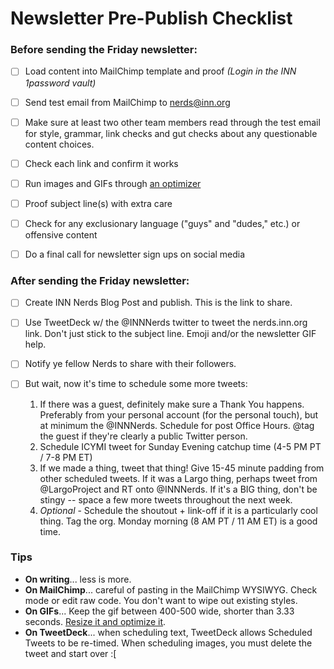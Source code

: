 # Newsletter Pre-Publish Checklist

### Before sending the Friday newsletter:

- [ ] Load  content into MailChimp template and proof *(Login in the INN 1password vault)*

- [ ] Send test email from MailChimp to [nerds@inn.org](mailto:nerds@inn.org)

- [ ] Make sure at least two other team members read through the test email for style, grammar, link checks and gut checks about any questionable content choices.

- [ ] Check each link and confirm it works

- [ ] Run images and GIFs through [an optimizer](http://ezgif.com/optimize)

- [ ] Proof subject line(s) with extra care

- [ ] Check for any exclusionary language ("guys" and "dudes," etc.) or offensive content

- [ ] Do a final call for newsletter sign ups on social media

### After sending the Friday newsletter:

- [ ] Create INN Nerds Blog Post and publish. This is the link to share.

- [ ] Use TweetDeck w/ the @INNNerds twitter to tweet the nerds.inn.org link. Don't just stick to the subject line. Emoji and/or the newsletter GIF help.

- [ ] Notify ye fellow Nerds to share with their followers.

- [ ] But wait, now it's time to schedule some more tweets:
  1. If there was a guest, definitely make sure a Thank You happens. Preferably from your personal account (for the personal touch), but at minimum the @INNNerds. Schedule for post Office Hours. @tag the guest if they're clearly a public Twitter person.
  1. Schedule ICYMI tweet for Sunday Evening catchup time (4-5 PM PT / 7-8 PM ET)
  1. If we made a thing, tweet that thing! Give 15-45 minute padding from other scheduled tweets. If it was a Largo thing, perhaps tweet from @LargoProject and RT onto @INNNerds. If it's a BIG thing, don't be stingy -- space a few more tweets throughout the next week.
  1. *Optional* - Schedule the shoutout + link-off if it is a particularly cool thing. Tag the org. Monday morning (8 AM PT / 11 AM ET) is a good time.


### Tips
- **On writing**... less is more.
- **On MailChimp**... careful of pasting in the MailChimp WYSIWYG. Check mode or edit raw code. You don't want to wipe out existing styles.
- **On GIFs**... Keep the gif between 400-500 wide, shorter than 3.33 seconds. [Resize it and optimize it](http://ezgif.com/optimize).
- **On TweetDeck**... when scheduling text, TweetDeck allows Scheduled Tweets to be re-timed. When scheduling images, you must delete the tweet and start over :[
